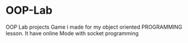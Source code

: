 # OOP-Lab
OOP Lab projects
Game i made for my object oriented PROGRAMMING lesson. It have online Mode with socket programming
